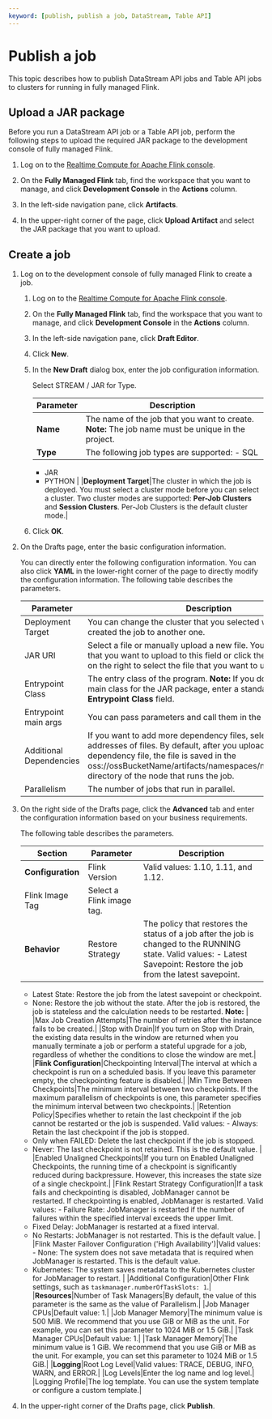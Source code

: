 ```yaml
---
keyword: [publish, publish a job, DataStream, Table API]
---
```


# Publish a job

This topic describes how to publish DataStream API jobs and Table API jobs to clusters for running in fully managed Flink.

## Upload a JAR package

Before you run a DataStream API job or a Table API job, perform the following steps to upload the required JAR package to the development console of fully managed Flink.

1.  Log on to the [Realtime Compute for Apache Flink console](https://realtime-compute.console.aliyun.com/regions/cn-shanghai).

2.  On the **Fully Managed Flink** tab, find the workspace that you want to manage, and click **Development Console** in the **Actions** column.

3.  In the left-side navigation pane, click **Artifacts**.

4.  In the upper-right corner of the page, click **Upload Artifact** and select the JAR package that you want to upload.


## Create a job

1.  Log on to the development console of fully managed Flink to create a job.

    1.  Log on to the [Realtime Compute for Apache Flink console](https://realtime-compute.console.aliyun.com/regions/cn-shanghai).

    2.  On the **Fully Managed Flink** tab, find the workspace that you want to manage, and click **Development Console** in the **Actions** column.

    3.  In the left-side navigation pane, click **Draft Editor**.

    4.  Click **New**.

    5.  In the **New Draft** dialog box, enter the job configuration information.

        Select STREAM / JAR for Type.

        |Parameter|Description|
        |---------|-----------|
        |**Name**|The name of the job that you want to create. **Note:** The job name must be unique in the project. |
        |**Type**|The following job types are supported:        -   SQL
        -   JAR
        -   PYTHON |
        |**Deployment Target**|The cluster in which the job is deployed. You must select a cluster mode before you can select a cluster. Two cluster modes are supported: **Per-Job Clusters** and **Session Clusters**. Per-Job Clusters is the default cluster mode.|

    6.  Click **OK**.

2.  On the Drafts page, enter the basic configuration information.

    You can directly enter the following configuration information. You can also click **YAML** in the lower-right corner of the page to directly modify the configuration information. The following table describes the parameters.

    |Parameter|Description|
    |---------|-----------|
    |Deployment Target|You can change the cluster that you selected when you created the job to another one.|
    |JAR URI|Select a file or manually upload a new file. You can drag the file that you want to upload to this field or click the ![Upload](https://static-aliyun-doc.oss-accelerate.aliyuncs.com/assets/img/en-US/9217381261/p247547.png) icon on the right to select the file that you want to upload.|
    |Entrypoint Class|The entry class of the program. **Note:** If you do not specify a main class for the JAR package, enter a standard path in the **Entrypoint Class** field. |
    |Entrypoint main args|You can pass parameters and call them in the main method.|
    |Additional Dependencies|If you want to add more dependency files, select or enter valid addresses of files. By default, after you upload a Java dependency file, the file is saved in the oss://ossBucketName/artifacts/namespaces/namespaceName/ directory of the node that runs the job. |
    |Parallelism|The number of jobs that run in parallel.|

3.  On the right side of the Drafts page, click the **Advanced** tab and enter the configuration information based on your business requirements.

    The following table describes the parameters.

    |Section|Parameter|Description|
    |-------|---------|-----------|
    |**Configuration**|Flink Version|Valid values: 1.10, 1.11, and 1.12.|
    |Flink Image Tag|Select a Flink image tag.|
    |**Behavior**|Restore Strategy|The policy that restores the status of a job after the job is changed to the RUNNING state. Valid values:    -   Latest Savepoint: Restore the job from the latest savepoint.
    -   Latest State: Restore the job from the latest savepoint or checkpoint.
    -   None: Restore the job without the state. After the job is restored, the job is stateless and the calculation needs to be restarted.
**Note:** |
    |Max Job Creation Attempts|The number of retries after the instance fails to be created.|
    |Stop with Drain|If you turn on Stop with Drain, the existing data results in the window are returned when you manually terminate a job or perform a stateful upgrade for a job, regardless of whether the conditions to close the window are met.|
    |**Flink Configuration**|Checkpointing Interval|The interval at which a checkpoint is run on a scheduled basis. If you leave this parameter empty, the checkpointing feature is disabled.|
    |Min Time Between Checkpoints|The minimum interval between two checkpoints. If the maximum parallelism of checkpoints is one, this parameter specifies the minimum interval between two checkpoints.|
    |Retention Policy|Specifies whether to retain the last checkpoint if the job cannot be restarted or the job is suspended. Valid values:    -   Always: Retain the last checkpoint if the job is stopped.
    -   Only when FAILED: Delete the last checkpoint if the job is stopped.
    -   Never: The last checkpoint is not retained. This is the default value. |
    |Enabled Unaligned Checkpoints|If you turn on Enabled Unaligned Checkpoints, the running time of a checkpoint is significantly reduced during backpressure. However, this increases the state size of a single checkpoint.|
    |Flink Restart Strategy Configuration|If a task fails and checkpointing is disabled, JobManager cannot be restarted. If checkpointing is enabled, JobManager is restarted. Valid values:    -   Failure Rate: JobManager is restarted if the number of failures within the specified interval exceeds the upper limit.
    -   Fixed Delay: JobManager is restarted at a fixed interval.
    -   No Restarts: JobManager is not restarted. This is the default value. |
    |Flink Master Failover Configuration \('High Availability'\)|Valid values:    -   None: The system does not save metadata that is required when JobManager is restarted. This is the default value.
    -   Kubernetes: The system saves metadata to the Kubernetes cluster for JobManager to restart. |
    |Additional Configuration|Other Flink settings, such as `taskmanager.numberOfTaskSlots: 1`.|
    |**Resources**|Number of Task Managers|By default, the value of this parameter is the same as the value of Parallelism.|
    |Job Manager CPUs|Default value: 1.|
    |Job Manager Memory|The minimum value is 500 MiB. We recommend that you use GiB or MiB as the unit. For example, you can set this parameter to 1024 MiB or 1.5 GiB.|
    |Task Manager CPUs|Default value: 1.|
    |Task Manager Memory|The minimum value is 1 GiB. We recommend that you use GiB or MiB as the unit. For example, you can set this parameter to 1024 MiB or 1.5 GiB.|
    |**Logging**|Root Log Level|Valid values: TRACE, DEBUG, INFO, WARN, and ERROR.|
    |Log Levels|Enter the log name and log level.|
    |Logging Profile|The log template. You can use the system template or configure a custom template.|

4.  In the upper-right corner of the Drafts page, click **Publish**.


